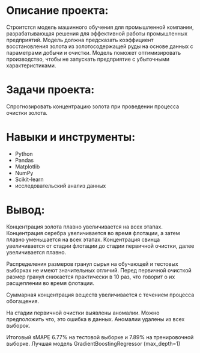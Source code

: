 # Описание проекта: #
Строитстся модель машинного обучения для промышленной компании, разрабатывающая решения для эффективной работы промышленных предприятий. Модель должна предсказать коэффициент восстановления золота из золотосодержащей руды на основе данных с параметрами добычи и очистки. Модель поможет оптимизировать производство, чтобы не запускать предприятие с убыточными характеристиками.

# Задачи проекта: #
Спрогнозировать концентрацию золота при проведении процесса очистки золота.

# Навыки и инструменты: #
* Python
* Pandas
* Matplotlib
* NumPy
* Scikit-learn
* исследовательский анализ данных

# Вывод: #
Концентрация золота плавно увеличивается на всех этапах. Концентрация серебра увеличивается во время флотации, а затем плавно уменьшается на всех этапах. Концентрация свинца увеличивается от стадии флотации до стадии первичной очистки, далее увеличивается плавно.

Распределения размеров гранул сырья на обучающей и тестовых выборках не имеют значительных отличий. Перед первичной очисткой размер гранул снижается практически в 10 раз, что говорит о их расщеплении во время флотации.

Суммарная концентрация веществ увеличивается с течением процесса обогащения.

На стадии первичной очистки выявлены аномалии. Можно предположить что, это ошибка в данных. Аномалии удалены из всех выборок.

Итоговый sMAPE 6.77% на тестовой выборке и 7.89% на тренировочной выборке. Лучшая модель GradientBoostingRegressor (max_depth=1)

